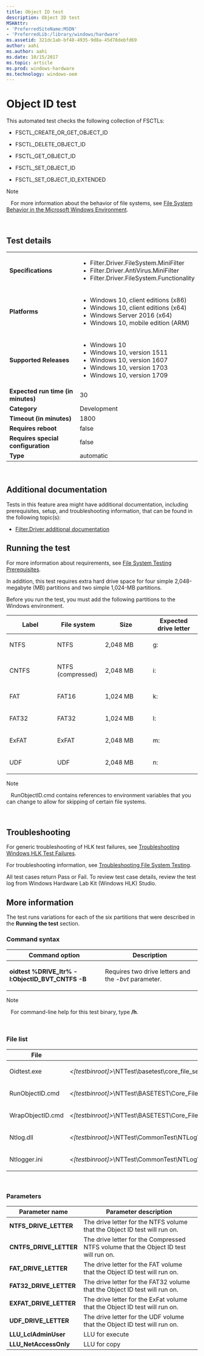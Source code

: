 ```yaml
---
title: Object ID test
description: Object ID test
MSHAttr:
- 'PreferredSiteName:MSDN'
- 'PreferredLib:/library/windows/hardware'
ms.assetid: 321dc1ab-bf48-4935-9d8a-45d78debfd69
author: aahi
ms.author: aahi
ms.date: 10/15/2017
ms.topic: article
ms.prod: windows-hardware
ms.technology: windows-oem
---
```


# <span id="p_hlk_test.eba8e46b-d8de-45a9-bdaf-8107b6d0731c"></span>Object ID test


This automated test checks the following collection of FSCTLs:

-   FSCTL\_CREATE\_OR\_GET\_OBJECT\_ID

-   FSCTL\_DELETE\_OBJECT\_ID

-   FSCTL\_GET\_OBJECT\_ID

-   FSCTL\_SET\_OBJECT\_ID

-   FSCTL\_SET\_OBJECT\_ID\_EXTENDED

>[!NOTE]
>  
For more information about the behavior of file systems, see [File System Behavior in the Microsoft Windows Environment](http://go.microsoft.com/fwlink/?LinkId=236047).

 

## Test details
|||
|---|---|
| **Specifications**  | <ul><li>Filter.Driver.FileSystem.MiniFilter</li><li>Filter.Driver.AntiVirus.MiniFilter</li><li>Filter.Driver.FileSystem.Functionality</li></ul> |  
| **Platforms**   | <ul><li>Windows 10, client editions (x86)</li><li>Windows 10, client editions (x64)</li><li>Windows Server 2016 (x64)</li><li>Windows 10, mobile edition (ARM)</li></ul> |
| **Supported Releases** | <ul><li>Windows 10</li><li>Windows 10, version 1511</li><li>Windows 10, version 1607</li><li>Windows 10, version 1703</li><li>Windows 10, version 1709</li></ul> |
|**Expected run time (in minutes)**| 30 |
|**Category**| Development |
|**Timeout (in minutes)**| 1800 |
|**Requires reboot**| false |
|**Requires special configuration**| false |
|**Type**| automatic |

 

## <span id="Additional_documentation"></span><span id="additional_documentation"></span><span id="ADDITIONAL_DOCUMENTATION"></span>Additional documentation


Tests in this feature area might have additional documentation, including prerequisites, setup, and troubleshooting information, that can be found in the following topic(s):

-   [Filter.Driver additional documentation](filter-driver-additional-documentation.md)

## <span id="Running_the_test"></span><span id="running_the_test"></span><span id="RUNNING_THE_TEST"></span>Running the test


For more information about requirements, see [File System Testing Prerequisites](file-system-testing-prerequisites.md).

In addition, this test requires extra hard drive space for four simple 2,048-megabyte (MB) partitions and two simple 1,024-MB partitions.

Before you run the test, you must add the following partitions to the Windows environment.

<table>
<colgroup>
<col width="25%" />
<col width="25%" />
<col width="25%" />
<col width="25%" />
</colgroup>
<thead>
<tr class="header">
<th>Label</th>
<th>File system</th>
<th>Size</th>
<th>Expected drive letter</th>
</tr>
</thead>
<tbody>
<tr class="odd">
<td><p>NTFS</p></td>
<td><p>NTFS</p></td>
<td><p>2,048 MB</p></td>
<td><p>g:</p></td>
</tr>
<tr class="even">
<td><p>CNTFS</p></td>
<td><p>NTFS (compressed)</p></td>
<td><p>2,048 MB</p></td>
<td><p>i:</p></td>
</tr>
<tr class="odd">
<td><p>FAT</p></td>
<td><p>FAT16</p></td>
<td><p>1,024 MB</p></td>
<td><p>k:</p></td>
</tr>
<tr class="even">
<td><p>FAT32</p></td>
<td><p>FAT32</p></td>
<td><p>1,024 MB</p></td>
<td><p>l:</p></td>
</tr>
<tr class="odd">
<td><p>ExFAT</p></td>
<td><p>ExFAT</p></td>
<td><p>2,048 MB</p></td>
<td><p>m:</p></td>
</tr>
<tr class="even">
<td><p>UDF</p></td>
<td><p>UDF</p></td>
<td><p>2,048 MB</p></td>
<td><p>n:</p></td>
</tr>
</tbody>
</table>

>[!NOTE]
>  
RunObjectID.cmd contains references to environment variables that you can change to allow for skipping of certain file systems.

 

## <span id="Troubleshooting"></span><span id="troubleshooting"></span><span id="TROUBLESHOOTING"></span>Troubleshooting


For generic troubleshooting of HLK test failures, see [Troubleshooting Windows HLK Test Failures](..\user\troubleshooting-windows-hlk-test-failures.md).

For troubleshooting information, see [Troubleshooting File System Testing](troubleshooting-file-system-testing.md).

All test cases return Pass or Fail. To review test case details, review the test log from Windows Hardware Lab Kit (Windows HLK) Studio.

## <span id="More_information"></span><span id="more_information"></span><span id="MORE_INFORMATION"></span>More information


The test runs variations for each of the six partitions that were described in the **Running the test** section.

### <span id="Command_syntax"></span><span id="command_syntax"></span><span id="COMMAND_SYNTAX"></span>Command syntax

<table>
<colgroup>
<col width="50%" />
<col width="50%" />
</colgroup>
<thead>
<tr class="header">
<th>Command option</th>
<th>Description</th>
</tr>
</thead>
<tbody>
<tr class="odd">
<td><p><strong>oidtest %DRIVE_ltr% -l:ObjectID_BVT_CNTFS -B</strong></p></td>
<td><p>Requires two drive letters and the <em>-bvt</em> parameter.</p></td>
</tr>
</tbody>
</table>

>[!NOTE]
>  
For command-line help for this test binary, type **/h**.

 

### <span id="File_list"></span><span id="file_list"></span><span id="FILE_LIST"></span>File list

<table>
<colgroup>
<col width="50%" />
<col width="50%" />
</colgroup>
<thead>
<tr class="header">
<th>File</th>
<th>Location</th>
</tr>
</thead>
<tbody>
<tr class="odd">
<td><p>Oidtest.exe</p></td>
<td><p><em>&lt;[testbinroot]&gt;</em>\NTTest\basetest\core_file_services\ntfs\oid\</p></td>
</tr>
<tr class="even">
<td><p>RunObjectID.cmd</p></td>
<td><p><em>&lt;[testbinroot]&gt;</em>\NTTest\BASETEST\Core_File_Services\FilterManager\TestSuite\Scripts\FileSystems\</p></td>
</tr>
<tr class="odd">
<td><p>WrapObjectID.cmd</p></td>
<td><p><em>&lt;[testbinroot]&gt;</em>\NTTest\BASETEST\Core_File_Services\FilterManager\TestSuite\Scripts\FileSystems\</p></td>
</tr>
<tr class="even">
<td><p>Ntlog.dll</p></td>
<td><p><em>&lt;[testbinroot]&gt;</em>\NTTest\CommonTest\NTLog\</p></td>
</tr>
<tr class="odd">
<td><p>Ntlogger.ini</p></td>
<td><p><em>&lt;[testbinroot]&gt;</em>\NTTest\CommonTest\NTLog\</p></td>
</tr>
</tbody>
</table>

 

### <span id="Parameters"></span><span id="parameters"></span><span id="PARAMETERS"></span>Parameters

| Parameter name           | Parameter description                                                                |
|--------------------------|--------------------------------------------------------------------------------------|
| **NTFS\_DRIVE\_LETTER**  | The drive letter for the NTFS volume that the Object ID test will run on.            |
| **CNTFS\_DRIVE\_LETTER** | The drive letter for the Compressed NTFS volume that the Object ID test will run on. |
| **FAT\_DRIVE\_LETTER**   | The drive letter for the FAT volume that the Object ID test will run on.             |
| **FAT32\_DRIVE\_LETTER** | The drive letter for the FAT32 volume that the Object ID test will run on.           |
| **EXFAT\_DRIVE\_LETTER** | The drive letter for the ExFat volume that the Object ID test will run on.           |
| **UDF\_DRIVE\_LETTER**   | The drive letter for the UDF volume that the Object ID test will run on.             |
| **LLU\_LclAdminUser**    | LLU for execute                                                                      |
| **LLU\_NetAccessOnly**   | LLU for copy                                                                         |

 

 

 






